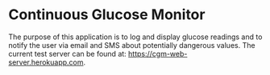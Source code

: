 # Continuous Glucose Monitor
The purpose of this application is to log and display glucose readings and to notify the user via email and SMS about potentially dangerous values. The current test server can be found at: https://cgm-web-server.herokuapp.com.
